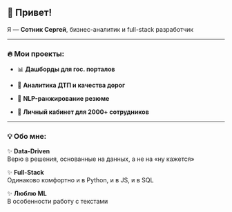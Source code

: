 ## 👋 Привет! 

Я — **Сотник Сергей**, бизнес-аналитик и full-stack разработчик

---

### 🔥 Мои проекты:

- 📊 **Дашборды для гос. порталов**  
  
- 🚦 **Аналитика ДТП и качества дорог**  
  
- 🤖 **NLP-ранжирование резюме**  
  
- 💼 **Личный кабинет для 2000+ сотрудников**  

---

### 💡 Обо мне:

✨ **Data-Driven**  
Верю в решения, основанные на данных, а не на «ну кажется»  

✨ **Full-Stack**  
Одинаково комфортно и в Python, и в JS, и в SQL  

✨ **Люблю ML**  
В особенности работу с текстами
